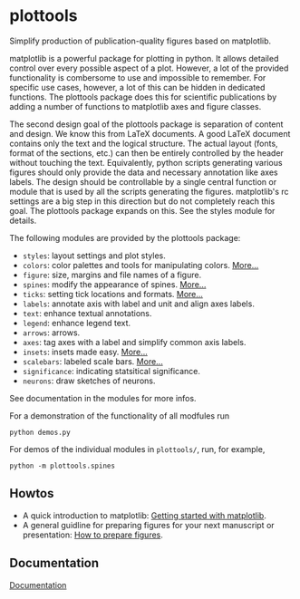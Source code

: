 # plottools

Simplify production of publication-quality figures based on matplotlib.

matplotlib is a powerful package for plotting in python. It allows
detailed control over every possible aspect of a plot. However, a lot
of the provided functionality is combersome to use and impossible to
remember. For specific use cases, however, a lot of this can be hidden
in dedicated functions. The plottools package does this for scientific
publications by adding a number of functions to matplotlib axes and
figure classes.

The second design goal of the plottools package is separation of
content and design. We know this from LaTeX documents. A good LaTeX
document contains only the text and the logical structure. The actual
layout (fonts, format of the sections, etc.) can then be entirely
controlled by the header without touching the text. Equivalently,
python scripts generating various figures should only provide the data
and necessary annotation like axes labels. The design should be
controllable by a single central function or module that is used by
all the scripts generating the figures. matplotlib's rc settings are a
big step in this direction but do not completely reach this goal. The
plottools package expands on this. See the styles module for details.

The following modules are provided by the plottools package:

- `styles`: layout settings and plot styles.
- `colors`: color palettes and tools for manipulating colors. [More...](docs/colors.md)
- `figure`: size, margins and file names of a figure.
- `spines`: modify the appearance of spines. [More...](docs/spines.md)
- `ticks`: setting tick locations and formats. [More...](docs/ticks.md)
- `labels`: annotate axis with label and unit and align axes labels.
- `text`: enhance textual annotations.
- `legend`: enhance legend text.
- `arrows`: arrows.
- `axes`: tag axes with a label and simplify common axis labels.
- `insets`: insets made easy. [More...](docs/insets.md)
- `scalebars`: labeled scale bars. [More...](docs/scalebars.md)
- `significance`: indicating statsitical significance.
- `neurons`: draw sketches of neurons.

See documentation in the modules for more infos.

For a demonstration of the functionality of all modfules run
```
python demos.py
```
For demos of the individual modules in `plottools/`, 
run, for example,
```
python -m plottools.spines
```

## Howtos

- A quick introduction to matplotlib: [Getting started with matplotlib](docs/starter.md).
- A general guidline for preparing figures for your next manuscript or presentation: [How to prepare figures](docs/guide.md).


## Documentation

[Documentation](https://bendalab.github.io/plottools)
